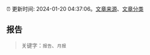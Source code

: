 :alarm_clock: 更新时间: 2024-01-20 04:37:06。[文章来源](/README.md)、[文章分类](/TAGS.md)

## 报告


> 关键字：`报告`、`月报`



